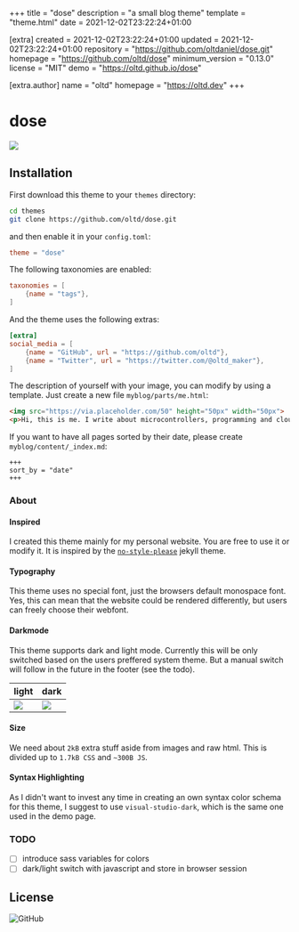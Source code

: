 
+++
title = "dose"
description = "a small blog theme"
template = "theme.html"
date = 2021-12-02T23:22:24+01:00

[extra]
created = 2021-12-02T23:22:24+01:00
updated = 2021-12-02T23:22:24+01:00
repository = "https://github.com/oltdaniel/dose.git"
homepage = "https://github.com/oltd/dose"
minimum_version = "0.13.0"
license = "MIT"
demo = "https://oltd.github.io/dose"

[extra.author]
name = "oltd"
homepage = "https://oltd.dev"
+++        

# dose

![](screenshot.png?raw=true)

## Installation

First download this theme to your `themes` directory:

```bash
cd themes
git clone https://github.com/oltd/dose.git
```

and then enable it in your `config.toml`:

```toml
theme = "dose"
```

The following taxonomies are enabled:

```toml
taxonomies = [
    {name = "tags"},
]
```

And the theme uses the following extras:

```toml
[extra]
social_media = [
    {name = "GitHub", url = "https://github.com/oltd"},
    {name = "Twitter", url = "https://twitter.com/@oltd_maker"},
]
```

The description of yourself with your image, you can modify by using a template. Just create a new
file `myblog/parts/me.html`:

```html
<img src="https://via.placeholder.com/50" height="50px" width="50px">
<p>Hi, this is me. I write about microcontrollers, programming and cloud software. ...</p>
```

If you want to have all pages sorted by their date, please create `myblog/content/_index.md`:
```
+++
sort_by = "date"
+++
```

### About

#### Inspired
I created this theme mainly for my personal website. You are free to use it or modify it. It is inspired by the [`no-style-please`](https://riggraz.dev/no-style-please/) jekyll theme.

#### Typography

This theme uses no special font, just the browsers default monospace font. Yes, this can mean that the website could be rendered differently, but users can freely choose their webfont.

#### Darkmode

This theme supports dark and light mode. Currently this will be only switched based on the users preffered system theme. But a manual switch will follow in the future in the footer (see the todo).

| light | dark |
|-|-|
| ![](screenshot-light.png) | ![](screenshot-dark.png) |

#### Size

We need about `2kB` extra stuff aside from images and raw html. This is divided up to `1.7kB CSS` and `~300B JS`.

#### Syntax Highlighting

As I didn't want to invest any time in creating an own syntax color schema for this theme, I suggest to use `visual-studio-dark`, which is the same one used in the demo page.

### TODO

- [ ] introduce sass variables for colors
- [ ] dark/light switch with javascript and store in browser session

## License

![GitHub](https://img.shields.io/github/license/oltd/dose)

        